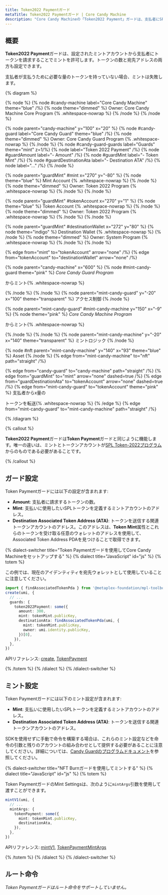 ```yaml
---
title: Token2022 Paymentガード
metaTitle: Token2022 Paymentガード | Core Candy Machine
description: "Core Candy Machineの「Token2022 Payment」ガードは、支払者にSPL Token2022の設定値を請求することでミントを許可します。"
---
```


## 概要

**Token2022 Payment**ガードは、設定されたミントアカウントから支払者にトークンを請求することでミントを許可します。トークンの数と宛先アドレスの両方も設定できます。

支払者が支払うために必要な量のトークンを持っていない場合、ミントは失敗します。

{% diagram  %}

{% node %}
{% node #candy-machine label="Core Candy Machine" theme="blue" /%}
{% node theme="dimmed" %}
Owner: Core Candy Machine Core Program {% .whitespace-nowrap %}
{% /node %}
{% /node %}

{% node parent="candy-machine" y="100" x="20" %}
{% node #candy-guard label="Core Candy Guard" theme="blue" /%}
{% node theme="dimmed" %}
Owner: Core Candy Guard Program {% .whitespace-nowrap %}
{% /node %}
{% node #candy-guard-guards label="Guards" theme="mint" z=1/%}
{% node label="Token 2022 Payment" /%}
{% node #guardAmount label="- Amount" /%}
{% node #guardMint label="- Token Mint" /%}
{% node #guardDestinationAta label="- Destination ATA" /%}
{% node label="..." /%}
{% /node %}

{% node parent="guardMint" #mint x="270" y="-80" %}
{% node  theme="blue" %}
Mint Account {% .whitespace-nowrap %}
{% /node %}
{% node theme="dimmed" %}
Owner: Token 2022 Program {% .whitespace-nowrap %}
{% /node %}
{% /node %}

{% node parent="guardMint" #tokenAccount x="270" y="1" %}
{% node  theme="blue" %}
Token Account {% .whitespace-nowrap %}
{% /node %}
{% node theme="dimmed" %}
Owner: Token 2022 Program {% .whitespace-nowrap %}
{% /node %}
{% /node %}

{% node parent="guardMint" #destinationWallet x="272" y="80" %}
{% node  theme="indigo" %}
Destination Wallet {% .whitespace-nowrap %}
{% /node %}
{% node theme="dimmed" %}
Owner: System Program {% .whitespace-nowrap %}
{% /node %}
{% /node %}

{% edge from="mint" to="tokenAccount" arrow="none" /%}
{% edge from="tokenAccount" to="destinationWallet" arrow="none" /%}

{% node parent="candy-machine" x="600" %}
{% node #mint-candy-guard theme="pink" %}
_Core Candy Guard Program_

からミント{% .whitespace-nowrap %}

{% /node %}
{% /node %}
{% node parent="mint-candy-guard" y="-20" x="100" theme="transparent" %}
アクセス制御
{% /node %}

{% node parent="mint-candy-guard" #mint-candy-machine y="150" x="-9" %}
{% node theme="pink" %}
_Core Candy Machine Program_

からミント{% .whitespace-nowrap %}

{% /node %}
{% /node %}
{% node parent="mint-candy-machine" y="-20" x="140" theme="transparent" %}
ミントロジック
{% /node %}

{% node #nft parent="mint-candy-machine" y="140" x="93" theme="blue" %}
Asset
{% /node %}
{% edge from="mint-candy-machine" to="nft" path="straight" /%}

{% edge from="candy-guard" to="candy-machine" path="straight" /%}
{% edge from="guardMint" to="mint" arrow="none" dashed=true /%}
{% edge from="guardDestinationAta" to="tokenAccount" arrow="none" dashed=true /%}
{% edge from="mint-candy-guard" to="tokenAccount" theme="pink" %}
支払者からx量の

トークンを転送{% .whitespace-nowrap %}
{% /edge %}
{% edge from="mint-candy-guard" to="mint-candy-machine" path="straight" /%}

{% /diagram %}

{% callout %}

**Token2022 Payment**ガードは**Token Payment**ガードと同じように機能します。唯一の違いは、ミントとトークンアカウントが[SPL Token-2022プログラム](https://spl.solana.com/token-2022)からのものである必要があることです。

{% /callout %}

## ガード設定

Token Paymentガードには以下の設定が含まれます:

- **Amount**: 支払者に請求するトークンの数。
- **Mint**: 支払いに使用したいSPLトークンを定義するミントアカウントのアドレス。
- **Destination Associated Token Address (ATA)**: トークンを送信する関連トークンアカウントのアドレス。このアドレスは、**Token Mint**属性とこれらのトークンを受け取る任意のウォレットのアドレスを使用して、Associated Token Address PDAを見つけることで取得できます。

{% dialect-switcher title="Token Paymentガードを使用してCore Candy Machineをセットアップする" %}
{% dialect title="JavaScript" id="js" %}
{% totem %}

この例では、現在のアイデンティティを宛先ウォレットとして使用していることに注意してください。

```ts
import { findAssociatedTokenPda } from '@metaplex-foundation/mpl-toolbox'
create(umi, {
  // ...
  guards: {
    token2022Payment: some({
      amount: 300,
      mint: tokenMint.publicKey,
      destinationAta: findAssociatedTokenPda(umi, {
        mint: tokenMint.publicKey,
        owner: umi.identity.publicKey,
      })[0],
    }),
  },
})
```

APIリファレンス: [create](https://mpl-core-candy-machine.typedoc.metaplex.com/functions/create.html), [TokenPayment](https://mpl-core-candy-machine.typedoc.metaplex.com/types/TokenPaymentArgs.html)

{% /totem %}
{% /dialect %}
{% /dialect-switcher %}

## ミント設定

Token Paymentガードには以下のミント設定が含まれます:

- **Mint**: 支払いに使用したいSPLトークンを定義するミントアカウントのアドレス。
- **Destination Associated Token Address (ATA)**: トークンを送信する関連トークンアカウントのアドレス。

SDKを使用せずに手動で命令を構築する場合は、これらのミント設定などを命令の引数と残りのアカウントの組み合わせとして提供する必要があることに注意してください。詳細については、[Candy Guardのプログラムドキュメント](https://github.com/metaplex-foundation/mpl-core-candy-machine/tree/main/programs/candy-guard#tokenpayment)を参照してください。

{% dialect-switcher title="NFT Burnガードを使用してミントする" %}
{% dialect title="JavaScript" id="js" %}
{% totem %}

Token PaymentガードのMint Settingsは、次のように`mintArgs`引数を使用して渡すことができます。

```ts
mintV1(umi, {
  // ...
  mintArgs: {
    tokenPayment: some({
      mint: tokenMint.publicKey,
      destinationAta,
    }),
  },
})
```

APIリファレンス: [mintV1](https://mpl-core-candy-machine.typedoc.metaplex.com/functions/mintV1.html), [TokenPaymentMintArgs](https://mpl-core-candy-machine.typedoc.metaplex.com/types/Token2022PaymentMintArgs.html)

{% /totem %}
{% /dialect %}
{% /dialect-switcher %}

## ルート命令

_Token Paymentガードはルート命令をサポートしていません。_
